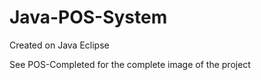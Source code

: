 # Java-POS-System

Created on Java Eclipse

See POS-Completed for the complete image of the project
